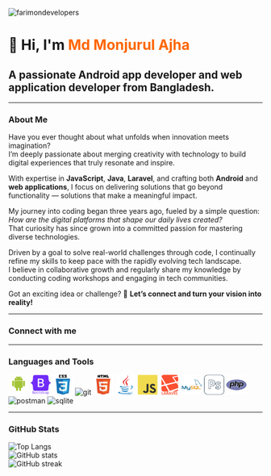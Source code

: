 <p align="left"> <img src="https://komarev.com/ghpvc/?username=parimondevelopers&label=Profile%20views&color=0e75b6&style=flat" alt="farimondevelopers" /> </p>
<h1 align="left">👋 Hi, I'm <span style="color:#ff6600;">Md Monjurul Ajha</span></h1>

<h2 align="left">A passionate Android app developer and web application developer from Bangladesh.</h2>

---

### About Me

Have you ever thought about what unfolds when innovation meets imagination?  
I’m deeply passionate about merging creativity with technology to build digital experiences that truly resonate and inspire.

With expertise in **JavaScript**, **Java**, **Laravel**, and crafting both **Android** and **web applications**, I focus on delivering solutions that go beyond functionality — solutions that make a meaningful impact.

My journey into coding began three years ago, fueled by a simple question:  
*How are the digital platforms that shape our daily lives created?*  
That curiosity has since grown into a committed passion for mastering diverse technologies.

Driven by a goal to solve real-world challenges through code, I continually refine my skills to keep pace with the rapidly evolving tech landscape.  
I believe in collaborative growth and regularly share my knowledge by conducting coding workshops and engaging in tech communities.

Got an exciting idea or challenge? 📩 **Let’s connect and turn your vision into reality!**

---

### Connect with me

---

### Languages and Tools

<p align="left">  
  <img src="https://raw.githubusercontent.com/devicons/devicon/master/icons/android/android-original-wordmark.svg" alt="android" width="40" height="40"/>  
  <img src="https://raw.githubusercontent.com/devicons/devicon/master/icons/bootstrap/bootstrap-plain-wordmark.svg" alt="bootstrap" width="40" height="40"/>  
  <img src="https://raw.githubusercontent.com/devicons/devicon/master/icons/css3/css3-original-wordmark.svg" alt="css3" width="40" height="40"/>  
  <img src="https://www.vectorlogo.zone/logos/git-scm/git-scm-icon.svg" alt="git" width="40" height="40"/>  
  <img src="https://raw.githubusercontent.com/devicons/devicon/master/icons/html5/html5-original-wordmark.svg" alt="html5" width="40" height="40"/>  
  <img src="https://raw.githubusercontent.com/devicons/devicon/master/icons/java/java-original.svg" alt="java" width="40" height="40"/>  
  <img src="https://raw.githubusercontent.com/devicons/devicon/master/icons/javascript/javascript-original.svg" alt="javascript" width="40" height="40"/>  
  <img src="https://raw.githubusercontent.com/devicons/devicon/master/icons/laravel/laravel-plain-wordmark.svg" alt="laravel" width="40" height="40"/>  
  <img src="https://raw.githubusercontent.com/devicons/devicon/master/icons/mysql/mysql-original-wordmark.svg" alt="mysql" width="40" height="40"/>  
  <img src="https://raw.githubusercontent.com/devicons/devicon/master/icons/photoshop/photoshop-line.svg" alt="photoshop" width="40" height="40"/>  
  <img src="https://raw.githubusercontent.com/devicons/devicon/master/icons/php/php-original.svg" alt="php" width="40" height="40"/>  
  <img src="https://www.vectorlogo.zone/logos/getpostman/getpostman-icon.svg" alt="postman" width="40" height="40"/>  
  <img src="https://www.vectorlogo.zone/logos/sqlite/sqlite-icon.svg" alt="sqlite" width="40" height="40"/>  
</p>

---

### GitHub Stats

![Top Langs](https://github-readme-stats.vercel.app/api/top-langs/?username=farimondevelopers&layout=compact&theme=radical)  
![GitHub stats](https://github-readme-stats.vercel.app/api?username=farimondevelopers&show_icons=true&theme=radical)  
![GitHub streak](https://github-readme-streak-stats.herokuapp.com/?user=farimondevelopers&theme=radical)
